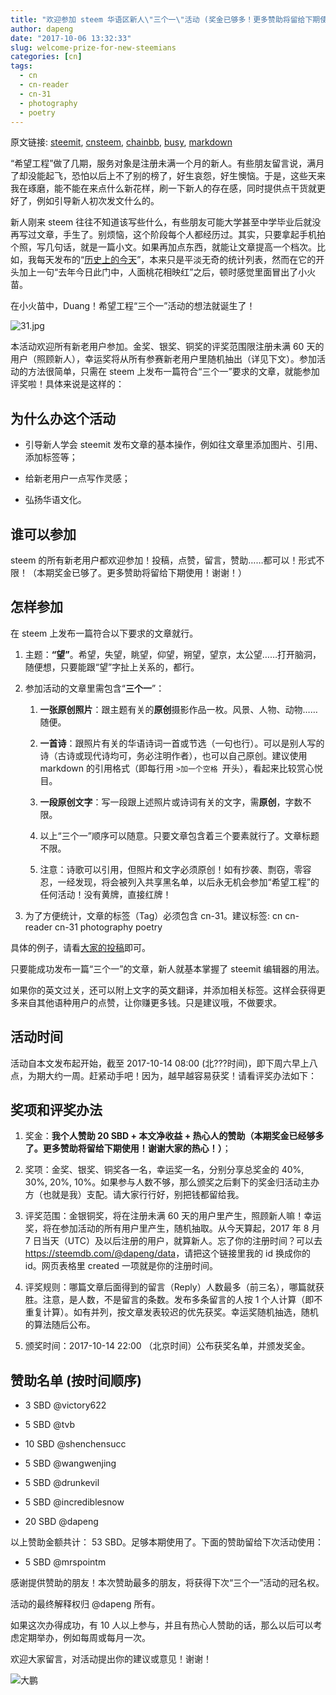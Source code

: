 ```yaml
---
title: "欢迎参加 steem 华语区新人\"三个一\"活动 (奖金已够多！更多赞助将留给下期使用)"
author: dapeng
date: "2017-10-06 13:32:33"
slug: welcome-prize-for-new-steemians
categories: [cn]
tags: 
  - cn
  - cn-reader
  - cn-31
  - photography
  - poetry
---
```


原文链接: [steemit](https://steemit.com/cn/@dapeng/welcome-prize-for-new-steemians), [cnsteem](https://cnsteem.com/cn/@dapeng/welcome-prize-for-new-steemians), [chainbb](https://chainbb.com/cn/@dapeng/welcome-prize-for-new-steemians), [busy](https://busy.org/cn/@dapeng/welcome-prize-for-new-steemians), [markdown](https://raw.githubusercontent.com/pzhaonet/steem_mirror/master/content/post/welcome-prize-for-new-steemians.md)

“希望工程”做了几期，服务对象是注册未满一个月的新人。有些朋友留言说，满月了却没能起飞，恐怕以后上不了别的榜了，好生哀怨，好生懊恼。于是，这些天来我在琢磨，能不能在来点什么新花样，刷一下新人的存在感，同时提供点干货就更好了，例如引导新人初次发文什么的。


新人刚来 steem 往往不知道该写些什么，有些朋友可能大学甚至中学毕业后就没再写过文章，手生了。别烦恼，这个阶段每个人都经历过。其实，只要拿起手机拍个照，写几句话，就是一篇小文。如果再加点东西，就能让文章提高一个档次。比如，我每天发布的“[历史上的今天](https://steemit.com/cn/@dapeng/steem-cn-history-today-2017-10-06)”，本来只是平淡无奇的统计列表，然而在它的开头加上一句“去年今日此门中，人面桃花相映红”之后，顿时感觉里面冒出了小火苗。


在小火苗中，Duang！希望工程“三个一”活动的想法就诞生了！


![31.jpg](https://steemitimages.com/DQmQsi1XE3XM8ArofwRdDHQWRs2ZqLi6qpy5NwKbgzhzqed/31.jpg)


本活动欢迎所有新老用户参加。金奖、银奖、铜奖的评奖范围限注册未满 60 天的用户（照顾新人），幸运奖将从所有参赛新老用户里随机抽出（详见下文）。参加活动的方法很简单，只需在 steem 上发布一篇符合“三个一”要求的文章，就能参加评奖啦！具体来说是这样的：


## 为什么办这个活动


- 引导新人学会 steemit 发布文章的基本操作，例如往文章里添加图片、引用、添加标签等；

- 给新老用户一点写作灵感；

- 弘扬华语文化。


## 谁可以参加


steem 的所有新老用户都欢迎参加！投稿，点赞，留言，赞助……都可以！形式不限！（本期奖金已够了。更多赞助将留给下期使用！谢谢！）


## 怎样参加


在 steem 上发布一篇符合以下要求的文章就行。


1. 主题：**“望”**。希望，失望，眺望，仰望，朔望，望京，太公望……打开脑洞，随便想，只要能跟“望”字扯上关系的，都行。

2. 参加活动的文章里需包含“**三个一**”：

   1. **一张原创照片**：跟主题有关的**原创**摄影作品一枚。风景、人物、动物……随便。

   2. **一首诗**：跟照片有关的华语诗词一首或节选（一句也行）。可以是别人写的诗（古诗或现代诗均可，务必注明作者），也可以自己原创。建议使用 markdown 的引用格式（即每行用 `>加一个空格 `开头），看起来比较赏心悦目。

   3. **一段原创文字**：写一段跟上述照片或诗词有关的文字，需**原创**，字数不限。 

   4. 以上“三个一”顺序可以随意。只要文章包含着三个要素就行了。文章标题不限。

   5. 注意：诗歌可以引用，但照片和文字必须原创！如有抄袭、剽窃，零容忍，一经发现，将会被列入共享黑名单，以后永无机会参加“希望工程”的任何活动！没有黄牌，直接红牌！

3. 为了方便统计，文章的标签（Tag）必须包含 cn-31。建议标签: cn cn-reader cn-31 photography poetry


具体的例子，请看[大家的投稿](https://steemit.com/created/cn-31)即可。


只要能成功发布一篇“三个一”的文章，新人就基本掌握了 steemit 编辑器的用法。


如果你的英文过关，还可以附上文字的英文翻译，并添加相关标签。这样会获得更多来自其他语种用户的点赞，让你赚更多钱。只是建议哦，不做要求。


## 活动时间


活动自本文发布起开始，截至 2017-10-14 08:00 (北???时间)，即下周六早上八点，为期大约一周。赶紧动手吧！因为，越早越容易获奖！请看评奖办法如下：


## 奖项和评奖办法


1. 奖金：**我个人赞助 20 SBD + 本文净收益 + 热心人的赞助（本期奖金已经够多了。更多赞助将留给下期使用！谢谢大家的热心！）**；

2. 奖项：金奖、银奖、铜奖各一名，幸运奖一名，分别分享总奖金的 40%, 30%, 20%, 10%。如果参与人数不够，那么颁奖之后剩下的奖金归活动主办方（也就是我）支配。请大家行行好，别把钱都留给我。

3. 评奖范围：金银铜奖，将在注册未满 60 天的用户里产生，照顾新人嘛！幸运奖，将在参加活动的所有用户里产生，随机抽取。从今天算起，2017 年 8 月 7 日当天（UTC）及以后注册的用户，就算新人。忘了你的注册时间？可以去 <https://steemdb.com/@dapeng/data>，请把这个链接里我的 id 换成你的 id。网页表格里 created 一项就是你的注册时间。

4. 评奖规则：哪篇文章后面得到的留言（Reply）人数最多（前三名），哪篇就获胜。注意，是人数，不是留言的条数。发布多条留言的人按 1 个人计算（即不重复计算）。如有并列，按文章发表较迟的优先获奖。幸运奖随机抽选，随机的算法随后公布。

5. 颁奖时间：2017-10-14 22:00 （北京时间）公布获奖名单，并颁发奖金。


## 赞助名单 (按时间顺序)


- 3 SBD @victory622

-    5 SBD @tvb

- 10 SBD @shenchensucc

- 5 SBD @wangwenjing

- 5 SBD @drunkevil

- 5 SBD @incrediblesnow

-  20 SBD @dapeng


以上赞助金额共计： 53 SBD。足够本期使用了。下面的赞助留给下次活动使用：


- 5 SBD @mrspointm


感谢提供赞助的朋友！本次赞助最多的朋友，将获得下次“三个一”活动的冠名权。


活动的最终解释权归 @dapeng 所有。


如果这次办得成功，有 10 人以上参与，并且有热心人赞助的话，那么以后可以考虑定期举办，例如每周或每月一次。


欢迎大家留言，对活动提出你的建议或意见！谢谢！


![大鹏](https://steemitimages.com/DQmeYUwQ7Juorgd79o6D5E34BnUYxwfmLxYH4cApgPRhRf6/end2.jpg)
